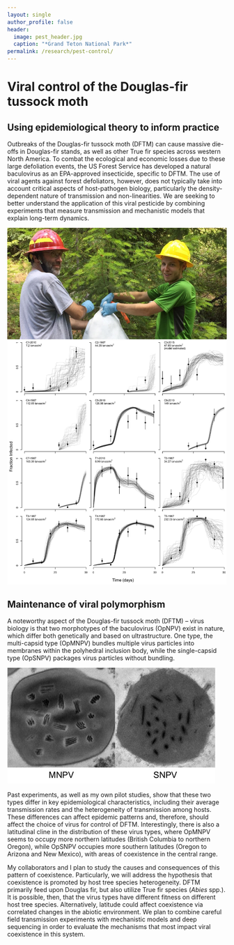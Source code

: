 ```yaml
---
layout: single
author_profile: false
header:
  image: pest_header.jpg
  caption: "*Grand Teton National Park*"
permalink: /research/pest-control/
---
```


# Viral control of the Douglas-fir tussock moth

## Using epidemiological theory to inform practice

Outbreaks of the Douglas-fir tussock moth (DFTM) can cause massive die-offs in Douglas-fir stands, as well as other True fir species across western North America. To combat the ecological and economic losses due to these large defoliation events, the US Forest Service has developed a natural baculovirus as an EPA-approved insecticide, specific to DFTM. The use of viral agents against forest defoliators, however, does not typically take into account critical aspects of host-pathogen biology, particularly the density-dependent nature of transmission and non-linearities. We are seeking to better understand the application of this viral pesticide by combining experiments that measure transmission and mechanistic models that explain long-term dynamics. 

![DFTM1](/images/research/DFTM1.jpg)
![DFTM_mod](/images/research/DFTM_model.jpg)

## Maintenance of viral polymorphism

A noteworthy aspect of the Douglas-fir tussock moth (DFTM) – virus biology is that two morphotypes of the baculovirus (OpNPV) exist in nature, which differ both genetically and based on ultrastructure. One type, the multi-capsid type (OpMNPV) bundles multiple virus particles into membranes within the polyhedral inclusion body, while the single-capsid type (OpSNPV) packages virus particles without bundling. 

![DFTM2](/images/research/DFTM2.jpg)

Past experiments, as well as my own pilot studies, show that these two types differ in key epidemiological characteristics, including their average transmission rates and the heterogeneity of transmission among hosts. These differences can affect epidemic patterns and, therefore, should affect the choice of virus for control of DFTM. Interestingly, there is also a latitudinal cline in the distribution of these virus types, where OpMNPV seems to occupy more northern latitudes (British Columbia to northern Oregon), while OpSNPV occupies more southern latitudes (Oregon to Arizona and New Mexico), with areas of coexistence in the central range. 

My collaborators and I plan to study the causes and consequences of this pattern of coexistence. Particularly, we will address the hypothesis that coexistence is promoted by host tree species heterogeneity. DFTM primarily feed upon Douglas fir, but also utilize True fir species (*Abies* spp.). It is possible, then, that the virus types have different fitness on different host tree species. Alternatively, latitude could affect coexistence via correlated changes in the abiotic environment. We plan to combine careful field transmission experiments with mechanistic models and deep sequencing in order to evaluate the mechanisms that most impact viral coexistence in this system.